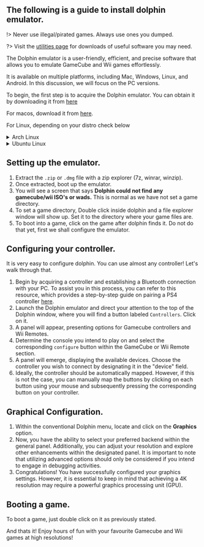 ## The following is a guide to install dolphin emulator.

!> Never use illegal/pirated games. Always use ones you dumped.

?> Visit the [utilities page](/utilities) for downloads of useful software you may need.

The Dolphin emulator is a user-friendly, efficient, and precise software that allows you to emulate GameCube and Wii games effortlessly.

It is available on multiple platforms, including Mac, Windows, Linux, and Android. In this discussion, we will focus on the PC versions.

To begin, the first step is to acquire the Dolphin emulator. You can obtain it by downloading it from [here](https://dolphin-emu.org/download/)

For macos, download it from [here](https://dl.dolphin-emu.org/builds/a2/40/dolphin-master-5.0-19501-universal.dmg).

For Linux, depending on your distro check below

<details> On Arch Linux open a terminal instance and type **yay -S dolphin-emu**. <summary>Arch Linux<summary></details>

<details> On Ubuntu Linux type `sudo apt update` and then **sudo apt install dolphin**. <summary>Ubuntu Linux<summary></details>


##  Setting up the emulator.

1. Extract the `.zip` or `.dmg` file with a zip explorer (7z, winrar, winzip).
2. Once extracted, boot up the emulator. 
3. You will see a screen that says **Dolphin could not find any gamecube/wii ISO's or wads.** This is normal as we have not set a game directory.
4. To set a game directory, Double click inside dolphin and a file explorer window will show up. Set it to the directory where your game files are.
5. To boot into a game, click on the game after dolphin finds it. Do not do that yet, first we shall configure the emulator.

## Configuring your controller.

It is very easy to configure dolphin. You can use almost any controller! Let's walk through that.

1. Begin by acquiring a controller and establishing a Bluetooth connection with your PC. To assist you in this process, you can refer to this resource, which provides a step-by-step guide on pairing a PS4 controller [here](https://www.howtogeek.com/792747/how-to-pair-ps4-controller/).
2. Launch the Dolphin emulator and direct your attention to the top of the Dolphin window, where you will find a button labeled `Controllers`. Click on it.
3. A panel will appear, presenting options for Gamecube controllers and Wii Remotes.
4. Determine the console you intend to play on and select the corresponding `configure` button within the GameCube or Wii Remote section.
5. A panel will emerge, displaying the available devices. Choose the controller you wish to connect by designating it in the "device" field.
6. Ideally, the controller should be automatically mapped. However, if this is not the case, you can manually map the buttons by clicking on each button using your mouse and subsequently pressing the corresponding button on your controller.

## Graphical Configuration.

1. Within the conventional Dolphin menu, locate and click on the **Graphics** option.
2. Now, you have the ability to select your preferred backend within the general panel. Additionally, you can adjust your resolution and explore other enhancements within the designated panel. It is important to note that utilizing advanced options should only be considered if you intend to engage in debugging activities.
3. Congratulations! You have successfully configured your graphics settings. However, it is essential to keep in mind that achieving a 4K resolution may require a powerful graphics processing unit (GPU).

## Booting a game.

To boot a game, just double click on it as previously stated.


And thats it! Enjoy hours of fun with your favourite Gamecube and Wii games at high resolutions!


